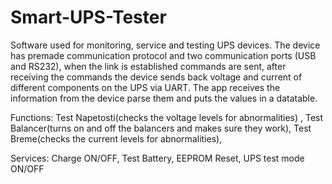 # Smart-UPS-Tester


Software used for monitoring, service and testing UPS devices. The device has premade communication protocol and two communication ports (USB and RS232), when the link is established commands are sent, after receiving the commands the device sends back voltage and current of different components on the UPS via UART. The app receives the information from the device parse them and puts the values in a datatable. 

Functions: 
Test Napetosti(checks the voltage levels for abnormalities) ,
Test Balancer(turns on and off the balancers and makes sure they work),
Test Breme(checks the current levels for abnormalities),

Services: 
Charge ON/OFF,
Test Battery,
EEPROM Reset,
UPS test mode ON/OFF



